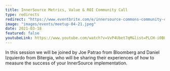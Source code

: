 ```yaml
---
title: InnerSource Metrics, Value & ROI Community Call
type: redirects
redirect: "https://www.eventbrite.com/e/innersource-commons-community-call-metrics-value-roi-tickets-147099639983"
image: "images/events/meetup-04-21.jpeg"
date: 2021-03-18
featured: false
youtubeLink: https://www.youtube.com/watch?v=VvP4Ubet7qM&list=PLCH-i0B0otNR90HDn8D9PsnQNE1r3JiUE
---
```


In this session we will be joined by Joe Patrao from Bloomberg and Daniel Izquierdo from Bitergia, who will be sharing their experiences of how to measure the success of your InnerSource implementation.
